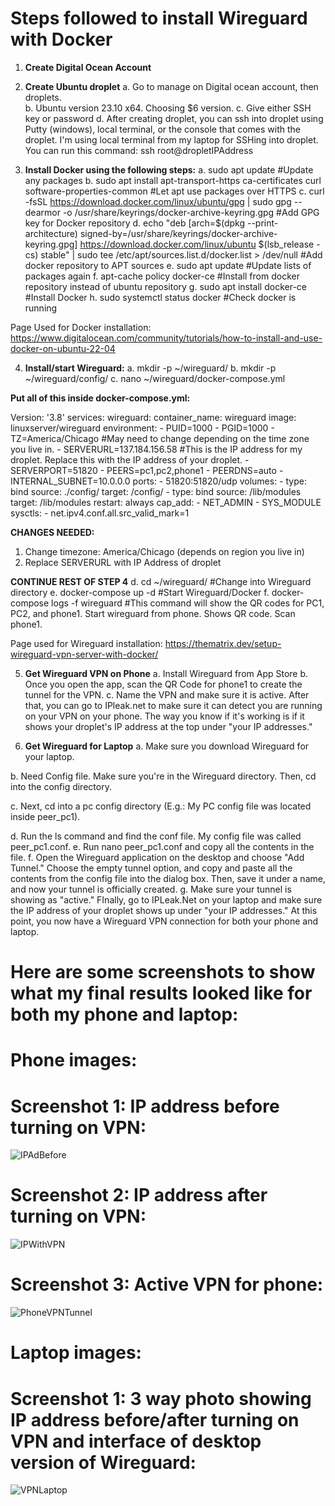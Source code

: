 # Steps followed to install Wireguard with Docker

1. **Create Digital Ocean Account**

2. **Create Ubuntu droplet**
a. Go to manage on Digital ocean account, then droplets.  
b. Ubuntu version 23.10 x64. Choosing $6 version.
c. Give either SSH key or password
d. After creating droplet, you can ssh into droplet using Putty (windows), local terminal, or the console that comes with the droplet. I'm using local terminal from my laptop for SSHing into droplet. You can run this command: ssh root@dropletIPAddress

3. **Install Docker using the following steps:**
a. sudo apt update #Update any packages
b.  sudo apt install apt-transport-https ca-certificates curl software-properties-common #Let apt use packages over HTTPS
c. curl -fsSL https://download.docker.com/linux/ubuntu/gpg | sudo gpg --dearmor -o /usr/share/keyrings/docker-archive-keyring.gpg #Add GPG key for Docker repository
d. echo "deb [arch=$(dpkg --print-architecture) signed-by=/usr/share/keyrings/docker-archive-keyring.gpg] https://download.docker.com/linux/ubuntu $(lsb_release -cs) stable" | sudo tee /etc/apt/sources.list.d/docker.list > /dev/null
#Add docker repository to APT sources
e. sudo apt update #Update lists of packages again
f. apt-cache policy docker-ce #Install from docker repository instead of ubuntu repository
g. sudo apt install docker-ce #Install Docker
h. sudo systemctl status docker #Check docker is running


Page Used for Docker installation: https://www.digitalocean.com/community/tutorials/how-to-install-and-use-docker-on-ubuntu-22-04


4. **Install/start Wireguard:**
a. mkdir -p ~/wireguard/
b. mkdir -p ~/wireguard/config/
c. nano ~/wireguard/docker-compose.yml

**Put all of this inside docker-compose.yml:**

Version: '3.8'
services:
  wireguard:
    container_name: wireguard
    image: linuxserver/wireguard
    environment:
      - PUID=1000
      - PGID=1000
      - TZ=America/Chicago #May need to change depending on the time zone you live in.
      - SERVERURL=137.184.156.58 #This is the IP address for my droplet. Replace this with the IP address of your droplet.
      - SERVERPORT=51820
      - PEERS=pc1,pc2,phone1
      - PEERDNS=auto
      - INTERNAL_SUBNET=10.0.0.0
    ports:
      - 51820:51820/udp
    volumes:
      - type: bind
        source: ./config/
        target: /config/
      - type: bind
        source: /lib/modules
        target: /lib/modules
    restart: always
    cap_add:
      - NET_ADMIN
      - SYS_MODULE
    sysctls:
      - net.ipv4.conf.all.src_valid_mark=1
    

**CHANGES NEEDED:**
1. Change timezone: America/Chicago (depends on region you live in)
2. Replace SERVERURL with IP Address of droplet

**CONTINUE REST OF STEP 4**
d. cd ~/wireguard/ #Change into Wireguard directory
e. docker-compose up -d #Start Wireguard/Docker
f. docker-compose logs -f wireguard #This command will show the QR codes for PC1, PC2, and phone1. Start wireguard from phone. Shows QR code. Scan phone1.

Page used for Wireguard installation:
https://thematrix.dev/setup-wireguard-vpn-server-with-docker/



5. **Get Wireguard VPN on Phone**
a. Install Wireguard from App Store
b. Once you open the app, scan the QR Code for phone1 to create the tunnel for the VPN.
c. Name the VPN and make sure it is active. After that, you can go to IPleak.net to make sure it can detect you are running on your VPN on your phone. The way you know if it's working is if it shows your droplet's IP address at the top under "your IP addresses."

6. **Get Wireguard for Laptop**
a. Make sure you download Wireguard for your laptop.

b. Need Config file. Make sure you're in the Wireguard directory. Then, cd into the config directory.

c. Next, cd into a pc config directory (E.g.: My PC config file was located inside peer_pc1).

d. Run the ls command and find the conf file. My config file was called peer_pc1.conf.
e. Run nano peer_pc1.conf and copy all the contents in the file.
f. Open the Wireguard application on the desktop and choose "Add Tunnel." Choose the empty tunnel option, and copy and paste all the contents from
the config file into the dialog box. Then, save it under a name, and now your tunnel is officially created.
g. Make sure your tunnel is showing as "active." FInally, go to IPLeak.Net on your laptop and make sure the IP address of your droplet shows up under "your IP addresses." At this point, you now have a Wireguard VPN connection for both your phone and laptop.


# Here are some screenshots to show what my final results looked like for both my phone and laptop:
# Phone images:

# Screenshot 1: IP address before turning on VPN:
![IPAdBefore](https://github.com/Kandharis15/Kandharis15-WireguardProject/assets/122307869/1ae15f43-f3ab-4bcb-b861-0e9d65b679f6)

# Screenshot 2: IP address after turning on VPN:
![IPWithVPN](https://github.com/Kandharis15/Kandharis15-WireguardProject/assets/122307869/f49ce7f2-fdec-41a0-84d0-7e4edc028514)

# Screenshot 3: Active VPN for phone:
![PhoneVPNTunnel](https://github.com/Kandharis15/Kandharis15-WireguardProject/assets/122307869/c32b7116-7f26-49ad-8081-26fe6da7fe28)


# Laptop images:

# Screenshot 1: 3 way photo showing IP address before/after turning on VPN and interface of desktop version of Wireguard:
![VPNLaptop](https://github.com/Kandharis15/Kandharis15-WireguardProject/assets/122307869/db171141-14b2-47a1-863e-5dade77d22da)








